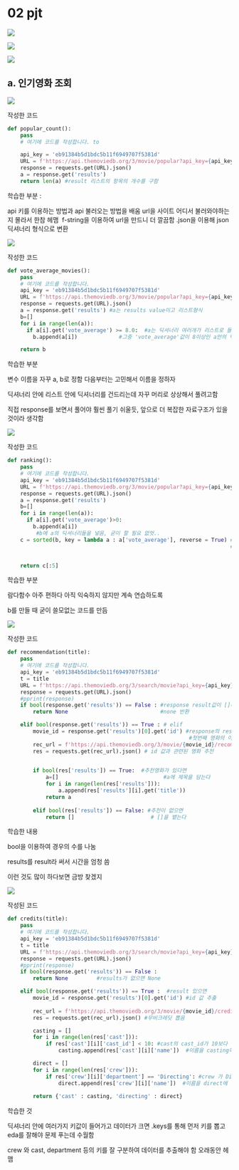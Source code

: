 # 02 pjt

![](READEME_assets/2022-07-29-14-48-25-image.png)

![](READEME_assets/2022-07-29-14-48-39-image.png)

![](READEME_assets/2022-07-29-14-49-00-image.png)

## a. 인기영화 조회

![](READEME_assets/2022-07-29-14-50-34-image.png)

작성한 코드

```python
def popular_count():
    pass 
    # 여기에 코드를 작성합니다. to

    api_key = 'eb91384b5d1bdc5b11f6949707f5381d'
    URL = f'https://api.themoviedb.org/3/movie/popular?api_key={api_key}&language=en-US&page=1'
    response = requests.get(URL).json()
    a = response.get('results')
    return len(a) #result 리스트의 항목의 개수를 구함
```

학습한 부분 :

 api 키를 이용하는 방법과 api 불러오는 방법을 배움
 url을 사이트 어디서 불러와야하는지 몰라서 한참 헤맴
 f-string을 이용하여 url을 만드니 더 깔끔함
 .json을 이용해 json 딕셔너리 형식으로 변환

![](READEME_assets/2022-07-29-14-55-10-image.png)

작성한 코드

```python
def vote_average_movies():
    pass 
    # 여기에 코드를 작성합니다.  
    api_key = 'eb91384b5d1bdc5b11f6949707f5381d'
    URL = f'https://api.themoviedb.org/3/movie/popular?api_key={api_key}&language=en-US&page=1'
    response = requests.get(URL).json()
    a = response.get('results') #a는 results value이고 리스트형식
    b=[]
    for i in range(len(a)):
      if a[i].get('vote_average') >= 8.0:  #a는 딕셔너리 여러개가 리스트로 들어가 있음
        b.append(a[i])             #그중 'vote_average'값이 8이상인 a안의 딕셔너리들을 b에 넣음

    return b
```

학습한 부분

변수 이름을 자꾸 a, b로 정함  다음부터는 고민해서 이름을 정하자

딕셔너리 안에 리스트 안에 딕셔너리를 건드리는데 자꾸 머리로 상상해서 풀려고함

직접 response를 보면서 풀어야 훨씬 풀기 쉬울듯, 앞으로 더 복잡한 자료구조가 있을 것이라 생각함

![](READEME_assets/2022-07-29-14-59-14-image.png)

작성한 코드

```python
def ranking():
    pass 
    # 여기에 코드를 작성합니다.  
    api_key = 'eb91384b5d1bdc5b11f6949707f5381d'
    URL = f'https://api.themoviedb.org/3/movie/popular?api_key={api_key}&language=en-US&page=1'
    response = requests.get(URL).json()
    a = response.get('results')
    b=[]
    for i in range(len(a)):
      if a[i].get('vote_average')>0:
        b.append(a[i])      
         #b에 a의 딕셔너리들을 넣음, 굳이 할 필요 없엇..
    c = sorted(b, key = lambda a : a['vote_average'], reverse = True) # 람다함수로 vote_average값을 
                                                                      #기준으로 b를 내림차순 정렬


    return c[:5]
```

학습한 부분

람다함수 아주 편하다 아직 익숙하지 않지만 계속 연습하도록

b를 만들 때 굳이 쓸모없는 코드를 만듬

![](READEME_assets/2022-07-29-15-06-57-image.png)

작성한 코드

```python
def recommendation(title):
    pass 
    # 여기에 코드를 작성합니다.  
    api_key = 'eb91384b5d1bdc5b11f6949707f5381d'
    t = title
    URL = f'https://api.themoviedb.org/3/search/movie?api_key={api_key}&language=ko&page=1&query={t}'
    response = requests.get(URL).json()
    #pprint(response)
    if bool(response.get('results')) == False : #response result값이 []라면 
        return None                             #none 반환

    elif bool(response.get('results')) == True : # elif 
        movie_id = response.get('results')[0].get('id') #response의 results가 존재하고 
                                                         #첫번째 영화의 아이디 값을 구함
        rec_url = f'https://api.themoviedb.org/3/movie/{movie_id}/recommendations?api_key={api_key}&language=ko&page=1'
        res = requests.get(rec_url).json() # id 값과 관련된 영화 추천
        

        if bool(res['results']) == True:  #추천영화가 있다면
            a=[]                                 #a에 제목을 담는다
            for i in range(len(res['results'])):
                a.append(res['results'][i].get('title'))
            return a
    
        elif bool(res['results']) == False: #추천이 없으면
            return []                        # []을 뱉는다
```

학습한 내용

bool을 이용하여 경우의 수를 나눔

results를 result라 써서 시간을 엄청 씀

이런 것도 많이 하다보면 금방 찾겠지

![](READEME_assets/2022-07-29-15-10-59-image.png)

작성된 코드

```python
def credits(title):
    pass 
    # 여기에 코드를 작성합니다.  
    api_key = 'eb91384b5d1bdc5b11f6949707f5381d'
    t = title
    URL = f'https://api.themoviedb.org/3/search/movie?api_key={api_key}&language=ko&page=1&query={t}'
    response = requests.get(URL).json()
    #pprint(response)
    if bool(response.get('results')) == False : 
        return None         #results가 없으면 None

    elif bool(response.get('results')) == True :  #result 있으면 
        movie_id = response.get('results')[0].get('id') #id 값 추출
   
        rec_url = f'https://api.themoviedb.org/3/movie/{movie_id}/credits?api_key={api_key}&language=ko'
        res = requests.get(rec_url).json() #무비크레딧 뽑음

        casting = []
        for i in range(len(res['cast'])):     
            if res['cast'][i]['cast_id'] < 10: #cast의 cast_id가 10보다 작으면
                casting.append(res['cast'][i]['name'])  #이름을 casting에 넣음

        direct = []
        for i in range(len(res['crew'])):       
            if res['crew'][i]['department'] == 'Directing': #crew 가 Directing소속이면
                direct.append(res['crew'][i]['name'])  #이름을 direct에 넣는다
        
        return {'cast' : casting, 'directing' : direct}
```

학습한 것

딕셔너리 안에 여러가지 키값이 들어가고 데이터가 크면 .keys를 통해 먼저 키를 뽑고 eda를 잘해야 문제 푸는데 수월함

crew 와 cast, department 등의 키를 잘 구분하여 데이터를 추출해야 함 오래동안 헤맴
